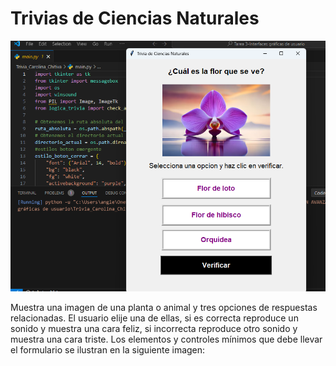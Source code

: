 # Trivias de Ciencias Naturales
![referente trivia](https://github.com/Carolinacm7/Trivia_python/blob/main/Trivia_Carolina_Chitiva/referente%20visual.png)

Muestra una imagen de una
planta o animal y tres opciones de respuestas relacionadas. El usuario
elije una de ellas, si es correcta reproduce un sonido y muestra una cara
feliz, si incorrecta reproduce otro sonido y muestra una cara triste. Los
elementos y controles mínimos que debe llevar el formulario se ilustran
en la siguiente imagen: 
